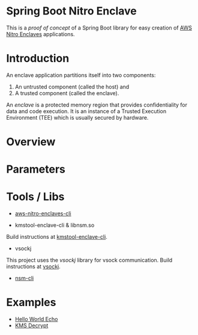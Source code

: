 # Spring Boot Nitro Enclave

This is a _proof of concept_ of a Spring Boot library for easy creation of [AWS Nitro Enclaves](https://docs.aws.amazon.com/enclaves/latest/user/nitro-enclave.html) applications.


# Introduction

An enclave application partitions itself into two components:

1. An untrusted component (called the host) and
2. A trusted component (called the enclave).

An _enclave_ is a protected memory region that provides confidentiality for data
and code execution. It is an instance of a Trusted Execution Environment (TEE)
which is usually secured by hardware.

# Overview

# Parameters


# Tools / Libs

* [aws-nitro-enclaves-cli](https://docs.aws.amazon.com/enclaves/latest/user/nitro-enclave-cli-install.html)

* kmstool-enclave-cli & libnsm.so

 Build instructions at [kmstool-enclave-cli](https://github.com/aws/aws-nitro-enclaves-sdk-c/tree/main/bin/kmstool-enclave-cli).

* vsockj

This project uses the _vsockj_ library for vsock communication.
Build instructions at [vsockj](https://github.com/Cloud-Architects/vsockj).

* [nsm-cli](https://github.com/mrgatto/nsm-cli)


# Examples

* [Hello World Echo](examples/simple-echo)
* [KMS Decrypt](examples/kms-decrypt)
